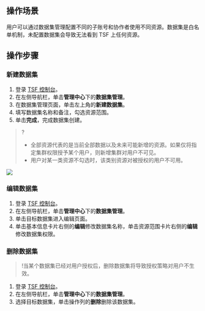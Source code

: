 ## 操作场景

用户可以通过数据集管理配置不同的子账号和协作者使用不同资源。数据集是白名单机制，未配置数据集会导致无法看到 TSF 上任何资源。

## 操作步骤

### 新建数据集

1. 登录 [TSF 控制台](https://console.cloud.tencent.com/tsf)。
2. 在左侧导航栏，单击**管理中心**下的**数据集管理**。
3. 在数据集管理页面，单击左上角的**新建数据集**。
4. 填写数据集名称和备注，勾选资源范围。
5. 单击**完成**，完成数据集创建。
>?
>- 全部资源代表的是当前全部数据以及未来可能新增的资源。如果仅将指定集群权限授予某个用户，则新增集群对用户不可见。
>- 用户对某一类资源不勾选时，该类别资源对被授权的用户不可用。
>
   ![](https://qcloudimg.tencent-cloud.cn/raw/d7edfc4d5d1b8d56a9a81cec054faf18.png)


### 编辑数据集

1. 登录 [TSF 控制台](https://console.cloud.tencent.com/tsf)。
2. 在左侧导航栏，单击**管理中心**下的**数据集管理**。
3. 单击目标数据集进入编辑页面。
4. 单击基本信息卡片右侧的**编辑**修改数据集名称，单击资源范围卡片右侧的**编辑**修改数据集权限。

### 删除数据集

> !当某个数据集已经对用户授权后，删除数据集将导致授权策略对用户不生效。

1. 登录 [TSF 控制台](https://console.cloud.tencent.com/tsf)。
2. 在左侧导航栏，单击**管理中心**下的**数据集管理**。
3. 选择目标数据集，单击操作列的**删除**删除该数据集。
